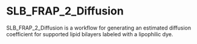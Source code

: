 # SLB_FRAP_2_Diffusion
SLB_FRAP_2_Diffusion is a workflow for generating an estimated diffusion coefficient for supported lipid bilayers labeled with a lipophilic dye.

